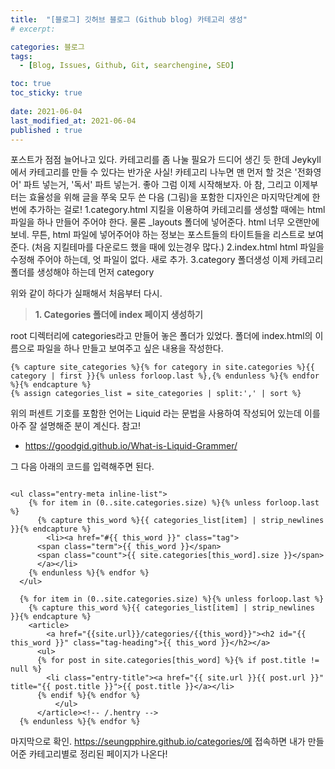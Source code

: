 ```yaml
---
title:  "[블로그] 깃허브 블로그 (Github blog) 카테고리 생성"
# excerpt: 

categories: 블로그
tags:
  - [Blog, Issues, Github, Git, searchengine, SEO]

toc: true
toc_sticky: true
 
date: 2021-06-04
last_modified_at: 2021-06-04
published : true
---
```


포스트가 점점 늘어나고 있다.
카테고리를 좀 나눌 필요가 드디어 생긴 듯 한데 Jeykyll에서 카테고리를 만들 수 있다는 반가운 사실! 카테고리 나누면 맨 먼저 할 것은 '전화영어' 파트 넣는거, '독서' 파트 넣는거.
좋아 그럼 이제 시작해보자. 
아 참, 그리고 이제부터는 효율성을 위해 글을 쭈욱 모두 쓴 다음 (그림)을 포함한 디자인은 마지막단계에 한번에 추가하는 걸로! 
1.category.html
지킬을 이용하여 카테고리를 생성할 때에는 html 파일을 하나 만들어 주어야 한다. 물론 _layouts 폴더에 넣어준다. html 너무 오랜만에 보네.
무튼, html 파일에 넣어주어야 하는 정보는 포스트들의 타이트들을 리스트로 보여준다. (처음 지킬테마를 다운로드 했을 때에 있는경우 많다.)
2.index.html
html 파일을 수정해 주어야 하는데, 엇 파일이 없다. 새로 추가.
3.category 폴더생성
이제 카테고리 폴더를 생성해야 하는데 먼저 category 

위와 같이 하다가 실패해서 처음부터 다시.

> **1. Categories 폴더에 index 페이지 생성하기**

root 디렉터리에 categories라고 만들어 놓은 폴더가 있었다. 폴더에 index.html의 이름으로 파일을 하나 만들고 보여주고 싶은 내용을 작성한다. 

```
{% capture site_categories %}{% for category in site.categories %}{{ category | first }}{% unless forloop.last %},{% endunless %}{% endfor %}{% endcapture %}
{% assign categories_list = site_categories | split:',' | sort %}
```
위의 퍼센트 기호를 포함한 언어는 Liquid 라는 문법을 사용하여 작성되어 있는데 이를 아주 잘 설명해준 분이 계신다. 참고!

* <ref>https://goodgid.github.io/What-is-Liquid-Grammer/</ref>

그 다음 아래의 코드를 입력해주면 된다.
```

<ul class="entry-meta inline-list">
    {% for item in (0..site.categories.size) %}{% unless forloop.last %}
      {% capture this_word %}{{ categories_list[item] | strip_newlines }}{% endcapture %}
        <li><a href="#{{ this_word }}" class="tag">
      <span class="term">{{ this_word }}</span>
      <span class="count">{{ site.categories[this_word].size }}</span>
      </a></li>
    {% endunless %}{% endfor %}
  </ul>
  
  {% for item in (0..site.categories.size) %}{% unless forloop.last %}
    {% capture this_word %}{{ categories_list[item] | strip_newlines }}{% endcapture %}
    <article>
        <a href="{{site.url}}/categories/{{this_word}}"><h2 id="{{ this_word }}" class="tag-heading">{{ this_word }}</h2></a>
      <ul>
      {% for post in site.categories[this_word] %}{% if post.title != null %}
        <li class="entry-title"><a href="{{ site.url }}{{ post.url }}" title="{{ post.title }}">{{ post.title }}</a></li>
      {% endif %}{% endfor %}
          </ul>
      </article><!-- /.hentry -->
  {% endunless %}{% endfor %}
```

마지막으로 확인.
https://seungpphire.github.io/categories/에 접속하면 내가 만들어준 카테고리별로 정리된 페이지가 나온다!